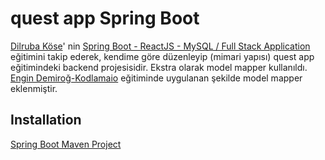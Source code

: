# quest app Spring Boot
[Dilruba Köse](https://github.com/rdilruba)' nin 
[Spring Boot - ReactJS - MySQL / Full Stack Application](https://www.youtube.com/watch?v=WpapuTStz-Q&list=PLGtPVxlwqZJjVFWf39yzAO38y5iJUaTfl)  eğitimini takip ederek, kendime göre düzenleyip (mimari yapısı) quest app eğitimindeki backend projesisidir.
Ekstra olarak model mapper kullanıldı.
[Engin Demiroğ-Kodlamaio](https://www.youtube.com/watch?v=-XfPd-cQRuo&list=PLqG356ExoxZUGztzAxqIWkkTq8JVa-o3X) eğitiminde uygulanan şekilde model mapper eklenmiştir.


## Installation

[Spring Boot Maven Project](https://start.spring.io/)
